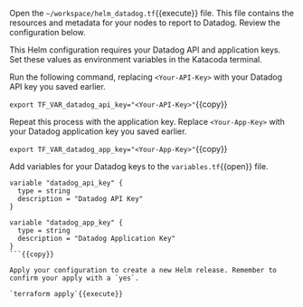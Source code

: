 Open the `~/workspace/helm_datadog.tf`{{execute}} file. This file contains the resources and metadata for your nodes to report to Datadog. Review the configuration below.

This Helm configuration requires your Datadog API and application keys. Set these values as environment variables in the Katacoda terminal.

Run the following command, replacing `<Your-API-Key>` with your Datadog API key you saved earlier.

`export TF_VAR_datadog_api_key="<Your-API-Key>"`{{copy}}

Repeat this process with the application  key. Replace `<Your-App-Key>` with your Datadog application key you saved earlier.

`export TF_VAR_datadog_app_key="<Your-App-Key>"`{{copy}}


Add variables for your Datadog keys to the  `variables.tf`{{open}} file.

```
variable "datadog_api_key" {
  type = string
  description = "Datadog API Key"
}

variable "datadog_app_key" {
  type = string
  description = "Datadog Application Key"
}
```{{copy}}

Apply your configuration to create a new Helm release. Remember to confirm your apply with a `yes`.

`terraform apply`{{execute}}
